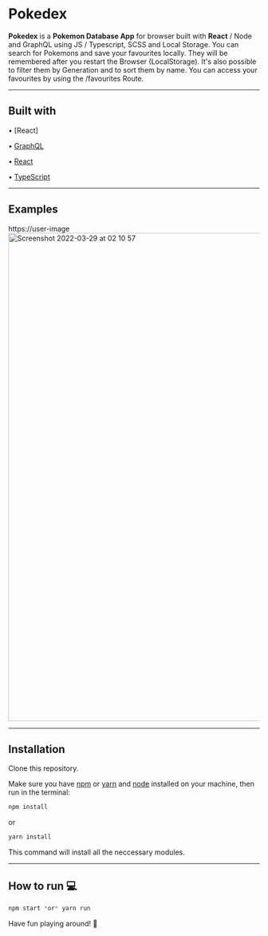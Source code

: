 # Pokedex

**Pokedex** is a  **Pokemon Database App** for browser built with **React** / Node and GraphQL using JS / Typescript, SCSS and Local Storage. You can search for Pokemons and save your favourites locally. They will be remembered after you restart the Browser (LocalStorage). It's also possible to filter them by Generation and to sort them by name. You can access your favourites by using the /favourites Route.


---

## Built with

• [React]

• [GraphQL](https://graphql.org/)

• [React](https://reactjs.org/)

• [TypeScript](https://www.typescriptlang.org/)

---

## Examples

https://user-image<img width="978" alt="Screenshot 2022-03-29 at 02 10 57" src="https://user-images.githubusercontent.com/78150333/160507546-b82444d7-4660-4873-a79d-b465deaaeec4.png">

---

## Installation

Clone this repository.

Make sure you have [npm](https://www.npmjs.com/) or [yarn](https://yarnpkg.com/) and [node](https://nodejs.org/en/) installed on your machine, then run in the terminal:

```bash
npm install
```

or

```bash
yarn install
```

This command will install all the neccessary modules.

---

## How to run :computer:

```bash
npm start *or* yarn run
```

Have fun playing around! :movie_camera:
